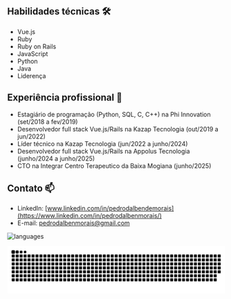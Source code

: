 ## Habilidades técnicas 🛠️

- Vue.js
- Ruby
- Ruby on Rails
- JavaScript
- Python
- Java
- Liderença 

## Experiência profissional 💼

- Estagiário de programação (Python, SQL, C, C++) na Phi Innovation (set/2018 a fev/2019)
- Desenvolvedor full stack Vue.js/Rails na Kazap Tecnologia (out/2019 a jun/2022)
- Líder técnico na Kazap Tecnologia (jun/2022 a junho/2024)
- Desenvolvedor full stack Vue.js/Rails na Appolus Tecnologia (junho/2024 a junho/2025)
- CTO na Integrar Centro Terapeutico da Baixa Mogiana (junho/2025)


## Contato 📫

- LinkedIn: [www.linkedin.com/in/pedrodalbendemorais](https://www.linkedin.com/in/pedrodalbenmorais/)
- E-mail: pedrodalbenmorais@gmail.com

![languages]

[profile]: https://github-readme-stats.vercel.app/api?username=pedro-dalben&show_icons=true&theme=omni&count_private=true&hide_border=true
[languages]: https://github-readme-stats.vercel.app/api/top-langs/?username=pedro-dalben&theme=omni&layout=compact&hide_border=true

<picture>
  <source media="(prefers-color-scheme: dark)" srcset="https://raw.githubusercontent.com/pedro-dalben/pedro-dalben/output/github-contribution-grid-snake-dark.svg">
  <source media="(prefers-color-scheme: light)" srcset="https://raw.githubusercontent.com/pedro-dalben/pedro-dalben/output/github-contribution-grid-snake.svg">
  <img alt="github contribution grid snake animation" src="https://raw.githubusercontent.com/platane/platane/output/github-contribution-grid-snake.svg">
</picture>

